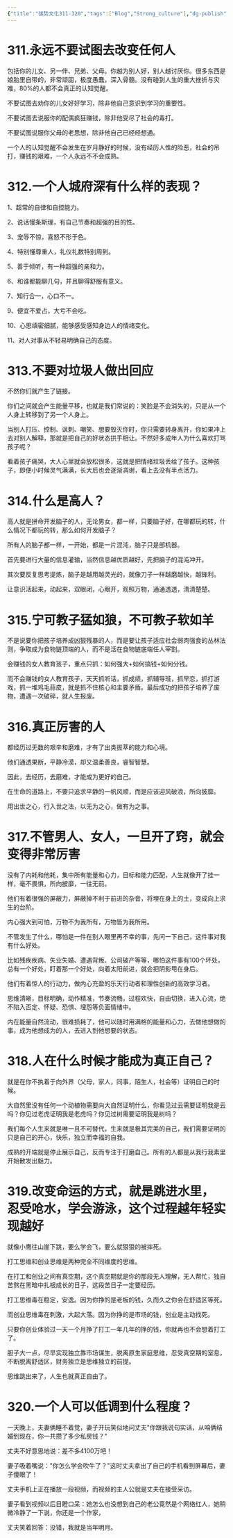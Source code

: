 ```yaml
---
{"title":"强势文化311-320","tags":["Blog","Strong_culture"],"dg-publish":true,"dg-note-icon":5,"permalink":"/🌓Interest_兴趣/Exalt/强势文化/32强势文化311-320/","dgPassFrontmatter":true,"noteIcon":5,"created":"2024-09-19T10:56:51.608+08:00","updated":"2024-09-19T12:37:11.790+08:00"}
---
```


# 311.永远不要试图去改变任何人

包括你的儿女、另一伴、兄弟、父母。你越为别人好，别人越讨厌你。很多东西是娘胎里自带的，非常顽固，极度愚蠢，深入骨髓。没有碰到人生的重大挫折与灾难，80%的人都不会真正的认知觉醒。

不要试图去劝你的儿女好好学习，除非他自己意识到学习的重要性。

不要试图去说服你的配偶疯狂赚钱，除非他受尽了社会的毒打。

不要试图说服你父母的老思想，除非他自己已经经想通。

一个人的认知觉醒不会发生在岁月静好的时候，没有经历人性的险恶，社会的吊打，赚钱的艰难，一个人永远不不会成熟。

# 312.一个人城府深有什么样的表现？

1、超常的自律和自控能力。

2、说话慢条斯理，有自己节奏和超强的目的性。

3、宠辱不惊，喜怒不形于色。

4、特别懂尊重人，礼仪礼数特别周到。

5、善于倾听，有一种超强的亲和力。

6、和谁都能聊几句，并且聊得舒服有意义。

7、知行合一，心口不一。

9、便宜不爱占，大亏不会吃。

10、心思缜密细腻，能够感受感知身边人的情绪变化。

11、对人对事从不轻易明确自己的态度。

# 313.不要对垃圾人做出回应

不然你们就产生了链接。

你们之间就会产生能量平移，也就是我们常说的：笑脸是不会消失的，只是从一个人身上转移到了另一个人身上。

当别人打压、控制、讽刺、嘲笑、想要毁灭你时，你只需要转身离开，你如果冲上去对别人解释，那就是把自己的好状态拱手相让。不然好多成年人为什么喜欢打骂孩子呢？

看着孩子痛哭，大人心里就会放松很多，这就是把情绪垃圾丢给了孩子。这种孩子，即便小时候灵气满满，长大后也会逐渐凋谢，看上去没有半点活力。

# 314.什么是高人？

高人就是拼命开发脑子的人，无论男女，都一样，只要脑子好，在哪都玩的转，什么情况下都玩的转，那么如何开发脑子？

所有人的脑子都一样，一开始，都是一片混沌，脑子只是部机器。

首先要进行大量的信息灌输，当然信息越优质越好，先把脑子的混沌冲开。

其次要反复思考提炼，脑子是越用越灵光的，就像刀子一样越磨越快，越锋利。

让意识活起来，动起来，双眼闭，心眼开，观照万物，通通透透，清清楚楚。

# 315.宁可教子猛如狼，不可教子软如羊

不是说要你把孩子培养成凶狠残暴的人，而是要让孩子适应社会弱肉强食的丛林法则，争取成为食物链顶端的人，而不是活在食物链底端任人宰割。

会赚钱的女人教育孩子，重点只抓：如何强大+如何搞钱+如何分钱。

而不会赚钱的女人教育孩子，天天抓听话，抓成绩，抓辅导班，抓早恋，抓打游戏，抓一堆鸡毛蒜皮，就是抓不住核心和主要矛盾。最后成功的把孩子培养了废物，遭遇一次破碎，就人生报废。

# 316.真正厉害的人

都经历过无数的艰辛和磨难，才有了出类拔萃的能力和心境。

他们通透果断，平静冷漠，却又温柔善良，睿智智慧。

因此，去经历，去磨难，才能成为更好的自己。

在生命的道路上，不要只追求平静的一帆风顺，而是应该迎风破浪，所向披靡。

用出世之心，行入世之法，以无为之心，做有为之事。

# 317.不管男人、女人，一旦开了窍，就会变得非常厉害

没有了内耗和他耗，集中所有能量和心力，目标和能力匹配，人生就像开了挂一样，毫不畏惧，所向披靡，一往无前。

他们有着很强的屏蔽力，屏蔽掉不利于前进的杂音，将埋在身上的土，变成向上求生的台阶。

内心强大到可怕，万物不为我所有，万物皆为我所用。

不管发生了什么，哪怕是一件在别人眼里再不幸的事，先问一下自己，这件事对我有什么好处。

比如残疾疾病、失业失婚、遭遇背叛、公司破产等等，哪怕这件事有100个坏处，总有一个好处，盯着那一个好处，向着太阳前进，就会把阴影甩在身后。

他们有着惊人的行动力，做内心充盈的乐天行动者和理性创新的高效学习者。

思维清晰，目标明确，动作精准，节奏流畅，过程欢快，自由切换，进入心流，绝不陷入否定、怀疑、恐惧、埋怨等负面情绪中。

内在能量自然流动，很难损耗了，他可以随时用满格的能量和心力，去做他想做的事，成为他想成为的人，去进入到他想要的状态。

# 318.人在什么时候才能成为真正自己？

就是在你不执着于向外界（父母，家人，同事，陌生人，社会等）证明自己的时候。

大自然里没有任何一个动植物需要向大自然证明什么，你看见过云需要证明我是云吗？你见过老虎证明我是老虎吗？你见过树需要证明我是树吗？

我们每个人生来就是唯一且不可替代，生来就是极其完美的自己，我们需要证明的只是自己的开心，快乐，独立而幸福的自我。

成熟的开端就是停止展示自己，反而专注于打磨自己。所有的人都是从我行我素里开始散发出魅力。

# 319.改变命运的方式，就是跳进水里，忍受呛水，学会游泳，这个过程越年轻实现越好

就像小鹰往山崖下跳，要么学会飞，要么就狠狠的被摔死。

打工思维和创业思维是两种完全不同维度的思维。

在打工和创业之间有真空期，这个真空期就是你的那段无人理解，无人帮忙，独自苦熬在黑暗中扎根成长的日子，这段苦日子一定要经历。

打工思维毒在稳定，安逸。因为你挣的是老板的钱，久而久之你会在舒适区等死。

而创业思维毒在刺激，大起大落。因为你挣的是市场的钱，创业是主动找死。

只要你创业体验过一天一个月挣了打工一年几年的挣的钱，你就再也不会想着打工了。

胆子大一点，尽早实现独立靠市场谋生，脱离原生家庭思维，忍受真空期的室息，不断脱离舒适区，财务独立是思维独立的前提。

思维跳出来了，人生也就真正自由了。

# 320.一个人可以低调到什么程度？

一天晚上，夫妻俩睡不着觉，妻子开玩笑似地问丈夫"你跟我说句实话，从咱俩结婚到现在，你一共攒了多少私房钱？"

丈夫不好意思地说：差不多4100万吧！

妻子吸着嘴说："你怎么学会吹牛了？"这时丈夫拿出了自己的手机看到屏幕后，妻子傻眼了！

丈夫手机上正在播放一段视频，而视频的主人公就是丈夫在接受采访。

妻子看到视频以后目瞪口呆：她怎么也没想到自己的老公竟然是个网络红人，她稍微冷静了一下说，你还是一个作家，

丈夫笑着回答：没错，我就是当年明月。